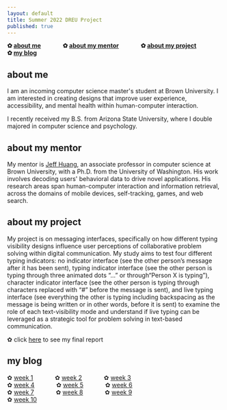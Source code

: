 ```yaml
---
layout: default
title: Summer 2022 DREU Project 
published: true
---
```


**✿ [about me](https://momentine.github.io/#about-me)**  &nbsp; &nbsp;   &nbsp;   &nbsp;   &nbsp;   &nbsp; 
**✿ [about my mentor](https://momentine.github.io/#about-my-mentor)**   &nbsp; &nbsp;   &nbsp;   &nbsp;   &nbsp;   &nbsp; 
**✿ [about my project](https://momentine.github.io/#about-my-project)**   &nbsp; &nbsp;   &nbsp;   &nbsp;   &nbsp;   &nbsp; 
**✿ [my blog](https://momentine.github.io/#my-blog)**   &nbsp; &nbsp;   &nbsp;   &nbsp;   &nbsp;   &nbsp; 

## about me

I am an incoming computer science master's student at Brown University. I am interested in creating designs that improve user experience, accessibility, and mental health within human-computer interaction.

I recently received my B.S. from Arizona State University, where I double majored in computer science and psychology. 

## about my mentor

My mentor is [Jeff Huang](https://jeffhuang.com/), an associate professor in computer science at Brown University, with a Ph.D. from the University of Washington. His work involves decoding users' behavioral data to drive novel applications. His research areas span human-computer interaction and information retrieval, across the domains of mobile devices, self-tracking, games, and web search.


## about my project

My project is on messaging interfaces, specifically on how different typing visibility designs influence user perceptions of collaborative problem solving within digital communication. My study aims to test four different typing indicators: no indicator interface (see the other person’s message after it has been sent), typing indicator interface (see the other person is typing through three animated dots “...” or through“Person X is typing”), character indicator interface (see the other person is typing through characters replaced with “#” before the message is sent), and live typing interface (see everything the other is typing including backspacing as the message is being written or in other words, before it is sent) to 
examine the role of each text-visibility mode and understand if live typing can be leveraged as a strategic tool for problem solving in text-based communication. 

✿ click [here](files/finalreport.pdf) to see my final report

## my blog
✿ [week 1](https://momentine.github.io/week1/) &nbsp; &nbsp;   &nbsp;   &nbsp;   &nbsp;   &nbsp; 
✿ [week 2](https://momentine.github.io/week2/) &nbsp; &nbsp;   &nbsp;   &nbsp;   &nbsp;   &nbsp; 
✿ [week 3](https://momentine.github.io/week3/) <br>
✿ [week 4](https://momentine.github.io/week4/) &nbsp; &nbsp;   &nbsp;   &nbsp;   &nbsp;   &nbsp; 
✿ [week 5](https://momentine.github.io/week5/) &nbsp; &nbsp;   &nbsp;   &nbsp;   &nbsp;   &nbsp; 
✿ [week 6](https://momentine.github.io/week6/) <br>
✿ [week 7](https://momentine.github.io/week7/) &nbsp; &nbsp;   &nbsp;   &nbsp;   &nbsp;   &nbsp; 
✿ [week 8](https://momentine.github.io/week8/) &nbsp; &nbsp;   &nbsp;   &nbsp;   &nbsp;   &nbsp; 
✿ [week 9](https://momentine.github.io/week9/) <br>
✿ [week 10](https://momentine.github.io/week10/) <br>
